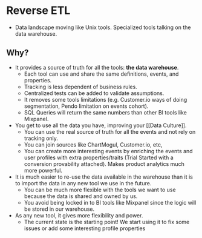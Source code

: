 # Reverse ETL

- Data landscape moving like Unix tools. Specialized tools talking on the data warehouse.

## Why?

- It provides a source of truth for all the tools: **the data warehouse**. 
    - Each tool can use and share the same definitions, events, and properties. 
    - Tracking is less dependent of business rules. 
    - Centralized tests can be added to validate assumptions. 
    - It removes some tools limitations (e.g. Customer.io ways of doing segmentation, Pendo limitation on events cohort).
    - SQL Queries will return the same numbers than other BI tools like Mixpanel.
- You get to use all the data you have, improving your [[Data Culture]]. 
    - You can use the real source of truth for all the events and not rely on tracking only.
    - You can join sources like ChartMogul, Customer.io, etc, 
    - You can create more interesting events by enriching the events and user profiles with extra properties/traits (Trial Started with a conversion provability attached). Makes product analytics much more powerful. 
- It is much easier to re-use the data available in the warehouse than it is to import the data in any new tool we use in the future.
	- You can be much more flexible with the tools we want to use because the data is shared and owned by us.
	- You avoid being locked in to BI tools like Mixpanel since the logic will be stored in our warehouse. 
- As any new tool, it gives more flexibility and power. 
    - The current state is the starting point! We start using it to fix some issues or add some interesting profile properties 


